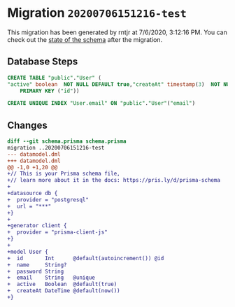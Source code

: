 # Migration `20200706151216-test`

This migration has been generated by rntjr at 7/6/2020, 3:12:16 PM.
You can check out the [state of the schema](./schema.prisma) after the migration.

## Database Steps

```sql
CREATE TABLE "public"."User" (
"active" boolean  NOT NULL DEFAULT true,"createAt" timestamp(3)  NOT NULL DEFAULT CURRENT_TIMESTAMP,"email" text  NOT NULL ,"id" SERIAL,"name" text   ,"password" text  NOT NULL ,
    PRIMARY KEY ("id"))

CREATE UNIQUE INDEX "User.email" ON "public"."User"("email")
```

## Changes

```diff
diff --git schema.prisma schema.prisma
migration ..20200706151216-test
--- datamodel.dml
+++ datamodel.dml
@@ -1,0 +1,20 @@
+// This is your Prisma schema file,
+// learn more about it in the docs: https://pris.ly/d/prisma-schema
+
+datasource db {
+  provider = "postgresql"
+  url = "***"
+}
+
+generator client {
+  provider = "prisma-client-js"
+}
+
+model User {
+  id       Int      @default(autoincrement()) @id
+  name     String?
+  password String
+  email    String   @unique
+  active   Boolean  @default(true)
+  createAt DateTime @default(now())
+}
```


